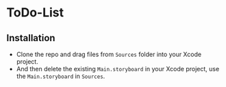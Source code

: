 # ToDo-List
## Installation
- Clone the repo and drag files from `Sources` folder into your Xcode project.
- And then delete the existing `Main.storyboard` in your Xcode project, use the `Main.storyboard` in `Sources`.
